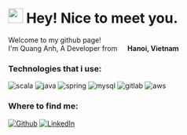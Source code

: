 <h1><img src="https://emojis.slackmojis.com/emojis/images/1531849430/4246/blob-sunglasses.gif?1531849430" width="30"/> Hey! Nice to meet you.</h1>

<p>Welcome to my github page! </br> I'm Quang Anh, A Developer from <img src="https://github.com/csmoore/country-flag-icons/blob/master/country-flags-4x3-svg/vn.svg" width="13"> <b>Hanoi, Vietnam</b></p>
<h3>Technologies that i use:</h3>
<p>
  <img alt="scala" src="https://img.shields.io/badge/scala-%23DC322F.svg?&style=for-the-badge&logo=scala&logoColor=white"/>
  <img alt="java" src="https://img.shields.io/badge/Java-ED8B00?style=for-the-badge&logo=openjdk&logoColor=white" />
  <img alt="spring" src="https://img.shields.io/badge/Spring-6DB33F?style=for-the-badge&logo=spring&logoColor=white" />
  <img alt="mysql" src="https://img.shields.io/badge/mysql-%2300f.svg?&style=for-the-badge&logo=mysql&logoColor=white"/>
  <img alt="gitlab" src="https://img.shields.io/badge/gitlab%20-%23181717.svg?&style=for-the-badge&logo=gitlab&logoColor=white"/>
  <img alt="aws" src="https://img.shields.io/badge/AWS%20-%23FF9900.svg?&style=for-the-badge&logo=amazon-aws&logoColor=white"/>
</p>

<h3>Where to find me:</h3>
<p>
  <a href="https://github.com/QuangAnh321" target="_blank"><img alt="Github" src="https://img.shields.io/badge/GitHub-%2312100E.svg?&style=for-the-badge&logo=Github&logoColor=white" /></a> 
  <a href="https://www.linkedin.com/in/quanganh/" target="_blank"><img alt="LinkedIn" src="https://img.shields.io/badge/linkedin-%230077B5.svg?&style=for-the-badge&logo=linkedin&logoColor=white" /></a>
</p>
